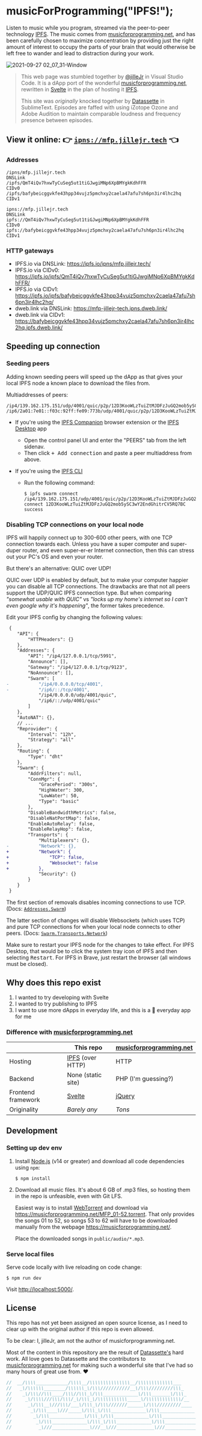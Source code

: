 # musicForProgramming("IPFS!");

Listen to music while you program, streamed via the peer-to-peer technology [IPFS][ipfs]. The music comes from [musicforprogramming.net][mfp], and has been carefully chosen to maximize concentration by providing just the right amount of interest to occupy the parts of your brain that would otherwise be left free to wander and lead to distraction during your work.

![2021-09-27 02_07_31-Window](https://user-images.githubusercontent.com/2477952/134829029-35ff610a-6317-4483-8441-a59be53d0c43.png)

> This web page was stumbled together by [@jilleJr](https://github.com/jilleJr) in Visual Studio Code. It is a dApp port of the wonderful [musicforprogramming.net][mfp], rewritten in [Svelte][svelte] in the plan of hosting it [IPFS][ipfs].
>
> This site was _originally_ knocked together by [Datassette][datassette] in SublimeText. Episodes are faffed with using iZotope Ozone and Adobe Audition to maintain comparable loudness and frequency presence between episodes.

## View it online: 👉 [`ipns://mfp.jillejr.tech`](ipns://mfp.jillejr.tech) 👈

### Addresses

```
/ipns/mfp.jillejr.tech                                                DNSLink
/ipfs/QmT4iQv7hxwTyCuSeg5ut1tiGJwgiMNp6XpBMYgkKdhFFR                  CIDv0
/ipfs/bafybeicggvkfe43hpp34vujz5pmchxy2caela47afu7sh6pn3ir4lhc2hq     CIDv1

ipns://mfp.jillejr.tech                                               DNSLink
ipfs://QmT4iQv7hxwTyCuSeg5ut1tiGJwgiMNp6XpBMYgkKdhFFR                 CIDv0
ipfs://bafybeicggvkfe43hpp34vujz5pmchxy2caela47afu7sh6pn3ir4lhc2hq    CIDv1
```

### HTTP gateways

- IPFS.io via DNSLink: <https://ipfs.io/ipns/mfp.jillejr.tech/>
- IPFS.io via CIDv0: <https://ipfs.io/ipfs/QmT4iQv7hxwTyCuSeg5ut1tiGJwgiMNp6XpBMYgkKdhFFR/>
- IPFS.io via CIDv1: <https://ipfs.io/ipfs/bafybeicggvkfe43hpp34vujz5pmchxy2caela47afu7sh6pn3ir4lhc2hq/>
- dweb.link via DNSLink: <https://mfp-jillejr-tech.ipns.dweb.link/>
- dweb.link via CIDv1: <https://bafybeicggvkfe43hpp34vujz5pmchxy2caela47afu7sh6pn3ir4lhc2hq.ipfs.dweb.link/>

## Speeding up connection

### Seeding peers

Adding known seeding peers will speed up the dApp as that gives your local IPFS node a known place to download the files from.

Multiaddresses of peers:

```multiaddr
/ip4/139.162.175.151/udp/4001/quic/p2p/12D3KooWLzTuiZtMJDFzJuGQ2mob5ySC3wY2EndGhitrCV5RQ7BC
/ip6/2a01:7e01::f03c:92ff:fe09:773b/udp/4001/quic/p2p/12D3KooWLzTuiZtMJDFzJuGQ2mob5ySC3wY2EndGhitrCV5RQ7BC
```

- If you're using the [IPFS Companion](https://github.com/ipfs/ipfs-companion) browser extension or the [IPFS Desktop](https://github.com/ipfs/ipfs-desktop) app

  - Open the control panel UI and enter the "PEERS" tab from the left sidenav.
  - Then click <kbd>+ Add connection</kbd> and paste a peer multiaddress from above.

- If you're using the [IPFS CLI](https://github.com/ipfs/go-ipfs)

  - Run the following command:

    ```console
    $ ipfs swarm connect /ip4/139.162.175.151/udp/4001/quic/p2p/12D3KooWLzTuiZtMJDFzJuGQ2mob5ySC3wY2EndGhitrCV5RQ7BC
    connect 12D3KooWLzTuiZtMJDFzJuGQ2mob5ySC3wY2EndGhitrCV5RQ7BC success
    ```

### Disabling TCP connections on your local node

IPFS will happily connect up to 300-600 other peers, with one TCP connection towards each. Unless you have a super computer and super-duper router, and even super-er-er Internet connection, then this can stress out your PC's OS and even your router.

But there's an alternative: QUIC over UDP!

QUIC over UDP is enabled by default, but to make your computer happier you can disable all TCP connections. The drawbacks are that not all peers support the UDP/QUIC IPFS connection type. But when comparing _"somewhat usable with QUIC"_ vs _"locks up my home's internet so I can't even google why it's happening"_, the former takes precedence.

Edit your IPFS config by changing the following values:

```diff
 {
 	"API": {
 		"HTTPHeaders": {}
 	},
 	"Addresses": {
 		"API": "/ip4/127.0.0.1/tcp/5991",
 		"Announce": [],
 		"Gateway": "/ip4/127.0.0.1/tcp/9123",
 		"NoAnnounce": [],
 		"Swarm": [
-			"/ip4/0.0.0.0/tcp/4001",
-			"/ip6/::/tcp/4001",
 			"/ip4/0.0.0.0/udp/4001/quic",
 			"/ip6/::/udp/4001/quic"
 		]
 	},
 	"AutoNAT": {},
 	// ...
 	"Reprovider": {
 		"Interval": "12h",
 		"Strategy": "all"
 	},
 	"Routing": {
 		"Type": "dht"
 	},
 	"Swarm": {
 		"AddrFilters": null,
 		"ConnMgr": {
 			"GracePeriod": "300s",
 			"HighWater": 300,
 			"LowWater": 50,
 			"Type": "basic"
 		},
 		"DisableBandwidthMetrics": false,
 		"DisableNatPortMap": false,
 		"EnableAutoRelay": false,
 		"EnableRelayHop": false,
 		"Transports": {
 			"Multiplexers": {},
-			"Network": {},
+			"Network": {
+				"TCP": false,
+				"Websocket": false
+			},
 			"Security": {}
 		}
 	}
 }
```

The first section of removals disables incoming connections to use TCP. (Docs: [`Addresses.Swarm`](https://github.com/ipfs/go-ipfs/blob/master/docs/config.md#addressesswarm))

The latter section of changes will disable Websockets (which uses TCP) and pure TCP connections for when your local node connects to other peers. (Docs: [`Swarm.Transports.Network`](https://github.com/ipfs/go-ipfs/blob/master/docs/config.md#swarmtransportsnetwork))

Make sure to restart your IPFS node for the changes to take effect. For IPFS Desktop, that would be to click the system tray icon of IPFS and then selecting <kbd>Restart</kbd>. For IPFS in Brave, just restart the browser (all windows must be closed).

## Why does this repo exist

1. I wanted to try developing with Svelte
2. I wanted to try publishing to IPFS
3. I want to use more dApps in everyday life, and this is a :100: everyday app for me

### Difference with [musicforprogramming.net][mfp]

|                    | This repo                | [musicforprogramming.net][mfp] |
| ------------------ | ------------------------ | ------------------------------ |
| Hosting            | [IPFS][ipfs] (over HTTP) | HTTP                           |
| Backend            | None (static site)       | PHP (I'm guessing?)            |
| Frontend framework | [Svelte][svelte]         | [jQuery][jquery]               |
| Originality        | _Barely any_             | _Tons_                         |

## Development

### Setting up dev env

1. Install [Node.js][node-dl] (v14 or greater) and download all code
   dependencies using `npm`:

   ```console
   $ npm install
   ```

2. Download all music files. It's about 6 GB of .mp3 files, so hosting them in
   the repo is unfeasible, even with Git LFS.

   Easiest way is to install [WebTorrent](https://webtorrent.io/) and download
   via <https://musicforprogramming.net/MFP_01-52.torrent>. That only provides
   the songs 01 to 52, so songs 53 to 62 will have to be downloaded manually
   from the webpage <https://musicforprogramming.net/>.

   Place the downloaded songs in `public/audio/*.mp3`.

### Serve local files

Serve code locally with live reloading on code change:

```console
$ npm run dev
```

Visit <http://localhost:5000/>.

## License

This repo has not yet been assigned an open source license, as I need to clear
up with the original author if this repo is even allowed.

To be clear: I, jilleJr, am not the author of musicforprogramming.net.

Most of the content in this repository are the result of
[Datassette's][datassette] hard work. All love goes to Datassette and the
contributors to [musicforprogramming.net][mfp] for making such a wonderful site
that I've had so many hours of great use from. ❤

```js
//  __/\\\\____________/\\\\__/\\\\\\\\\\\\\\\__/\\\\\\\\\\\\\___
//   _\/\\\\\\________/\\\\\\_\/\\\///////////__\/\\\/////////\\\_
//    _\/\\\//\\\____/\\\//\\\_\/\\\_____________\/\\\_______\/\\\_
//     _\/\\\\///\\\/\\\/_\/\\\_\/\\\\\\\\\\\_____\/\\\\\\\\\\\\\/__
//      _\/\\\__\///\\\/___\/\\\_\/\\\///////______\/\\\/////////____
//       _\/\\\____\///_____\/\\\_\/\\\_____________\/\\\_____________
//        _\/\\\_____________\/\\\_\/\\\_____________\/\\\_____________
//         _\/\\\_____________\/\\\_\/\\\_____________\/\\\_____________
//          _\///______________\///__\///______________\///______________
```

[node-dl]: https://nodejs.org/en/download/
[ipfs]: https://ipfs.io/
[svelte]: https://svelte.dev/
[datassette]: http://datassette.net/
[mfp]: https://musicforprogramming.net/
[jquery]: https://jquery.com/
